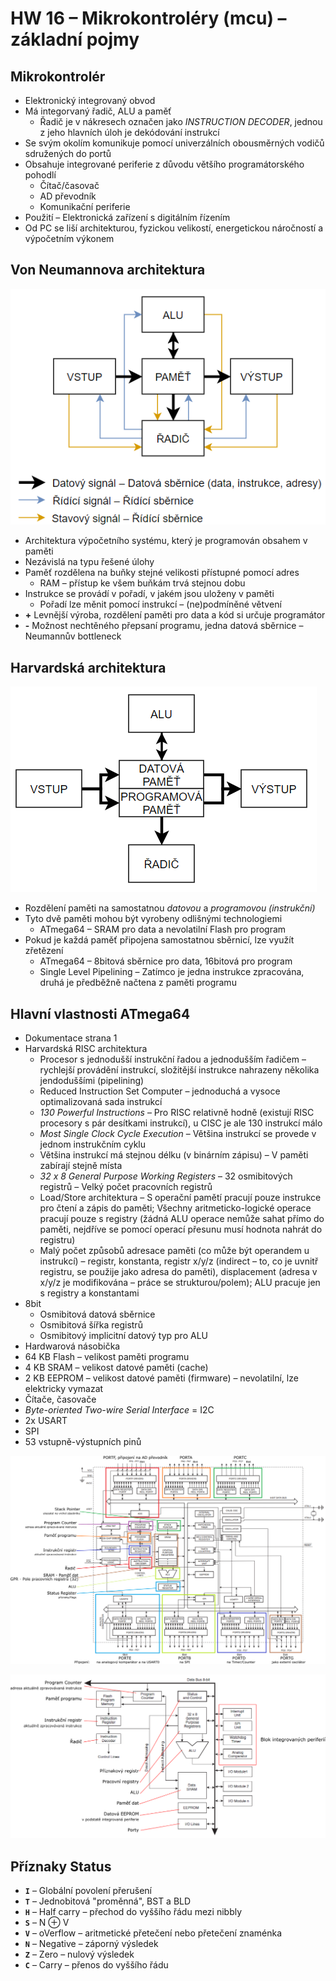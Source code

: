 # HW 16 – Mikrokontroléry (mcu) – základní pojmy

## Mikrokontrolér

* Elektronický integrovaný obvod
* Má integorvaný řadič, ALU a paměť
  * Řadič je v nákresech označen jako _INSTRUCTION DECODER_, jednou z jeho hlavních úloh je dekódování instrukcí
* Se svým okolím komunikuje pomocí univerzálních obousměrných vodičů sdružených do portů
* Obsahuje integrované periferie z důvodu většího programátorského pohodlí
  * Čítač/časovač
  * AD převodník
  * Komunikační periferie
* Použití – Elektronická zařízení s digitálním řízením
* Od PC se liší architekturou, fyzickou velikostí, energetickou náročností a výpočetním výkonem

## Von Neumannova architektura

![neumann](./img/HW_16_01.PNG)

* Architektura výpočetního systému, který je programován obsahem v paměti
* Nezávislá na typu řešené úlohy
* Paměť rozdělena na buňky stejné velikosti přístupné pomocí adres
  * RAM – přístup ke všem buňkám trvá stejnou dobu
* Instrukce se provádí v pořadí, v jakém jsou uloženy v paměti
  * Pořadí lze měnit pomocí instrukcí – (ne)podmíněné větvení
* __+__ Levnější výroba, rozdělení paměti pro data a kód si určuje programátor
* __-__ Možnost nechtěného přepsaní programu, jedna datová sběrnice – Neumannův bottleneck

## Harvardská architektura

![neumann](./img/HW_16_02.PNG)

* Rozdělení paměti na samostatnou _datovou_ a _programovou (instrukční)_
* Tyto dvě paměti mohou být vyrobeny odlišnými technologiemi
  * ATmega64 – SRAM pro data a nevolatilní Flash pro program
* Pokud je každá paměť připojena samostatnou sběrnicí, lze využít zřetězení
  * ATmega64 – 8bitová sběrnice pro data, 16bitová pro program
  * Single Level Pipelining – Zatímco je jedna instrukce zpracována, druhá je předběžně načtena z paměti programu

## Hlavní vlastnosti ATmega64

* Dokumentace strana 1
* Harvardská RISC architektura
  * Procesor s jednodušší instrukční řadou a jednodušším řadičem – rychlejší provádění instrukcí, složitější instrukce nahrazeny několika jendoduššími (pipelining)
  * Reduced Instruction Set Computer – jednoduchá a vysoce optimalizovaná sada instrukcí
  * _130 Powerful Instructions_ – Pro RISC relativně hodně (existují RISC procesory s pár desítkami instrukcí), u CISC je ale 130 instrukcí málo
  * _Most Single Clock Cycle Execution_ – Většina instrukcí se provede v jednom instrukčním cyklu
  * Většina instrukcí má stejnou délku (v binárním zápisu) – V paměti zabírají stejně místa
  * _32 x 8 General Purpose Working Registers_ – 32 osmibitových registrů – Velký počet pracovních registrů
  * Load/Store architektura – S operační pamětí pracují pouze instrukce pro čtení a zápis do paměti; Všechny aritmeticko-logické operace pracují pouze s registry (žádná ALU operace nemůže sahat přímo do paměti, nejdříve se pomocí operací přesunu musí hodnota nahrát do registru)
  * Malý počet způsobů adresace paměti (co může být operandem u instrukcí) – registr, konstanta, registr x/y/z (indirect – to, co je uvnitř registru, se použije jako adresa do paměti), displacement (adresa v x/y/z je modifikována – práce se strukturou/polem); ALU pracuje jen s registry a konstantami
* 8bit
  * Osmibitová datová sběrnice
  * Osmibitová šířka registrů
  * Osmibitový implicitní datový typ pro ALU
* Hardwarová násobička
* 64 KB Flash – velikost paměti programu
* 4 KB SRAM – velikost datové paměti (cache)
* 2 KB EEPROM – velikost datové paměti (firmware) – nevolatilní, lze elektricky vymazat
* Čítače, časovače
* _Byte-oriented Two-wire Serial Interface_ = I2C
* 2x USART
* SPI
* 53 vstupně-výstupních pinů

![bože](./img/HW_16_03.png)

![božínku](./img/HW_16_04.png)

## Příznaky Status

* __`I`__ – Globální povolení přerušení
* __`T`__ – Jednobitová "proměnná", BST a BLD
* __`H`__ – Half carry – přechod do vyššího řádu mezi nibbly
* __`S`__ – N ⊕ V
* __`V`__ – oVerflow – aritmetické přetečení nebo přetečení znaménka
* __`N`__ – Negative – záporný výsledek
* __`Z`__ – Zero – nulový výsledek
* __`C`__ – Carry – přenos do vyššího řádu
